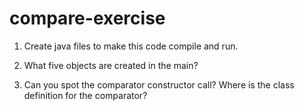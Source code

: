 # compare-exercise

1. Create java files to make this code compile and run.

2. What five objects are created in the main?

3. Can you spot the comparator constructor call? Where is the class definition for the comparator?